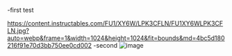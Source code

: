 -first
test

https://content.instructables.com/FU1/XY6W/LPK3CFLN/FU1XY6WLPK3CFLN.jpg?auto=webp&frame=1&width=1024&height=1024&fit=bounds&md=4bc5d180216f91e70d3bb750ee0cd002
-second
![image](https://github.com/tthmay/test1/assets/61568962/f5640339-1acf-43e2-8dcc-bb1e77695f16)
